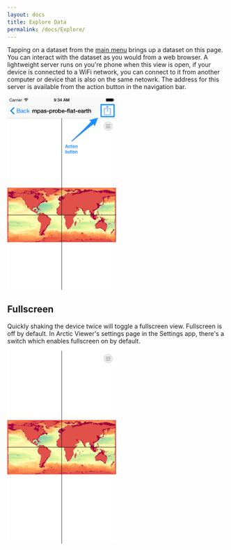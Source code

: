 ```yaml
---
layout: docs
title: Explore Data
permalink: /docs/Explore/
---
```


Tapping on a dataset from the <a href="/docs/MainMenu">main menu</a> brings
up a dataset on this page. You can interact with the dataset as you would from
a web browser. A lightweight server runs on you're phone when this view is open,
if your device is connected to a WiFi network, you can connect
to it from another computer or device that is also on the same netowrk.
The address for this server is available from the action button in
the navigation bar.

<img src="/docs/viewer-md.png" width="250px" alt="explore view">

## Fullscreen

Quickly shaking the device twice will toggle a fullscreen view. Fullscreen is
off by default. In Arctic Viewer's settings page in the Settings app, there's
a switch which enables fullscreen on by default.

<img src="/docs/viewer-fullscreen-00.png" width="250px" alt="fullscreen explore view">
